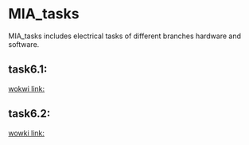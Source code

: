 # MIA_tasks
MIA_tasks includes electrical  tasks of different branches hardware and software.
## task6.1:
[wokwi link:](https://wokwi.com/projects/375150491946124289)


## task6.2:
[wowki link:](https://wokwi.com/projects/375149975368274945)
